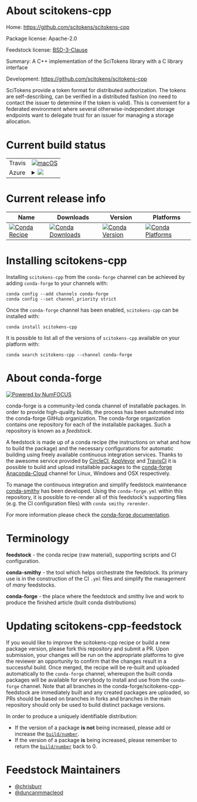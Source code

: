 About scitokens-cpp
===================

Home: https://github.com/scitokens/scitokens-cpp

Package license: Apache-2.0

Feedstock license: [BSD-3-Clause](https://github.com/conda-forge/scitokens-cpp-feedstock/blob/master/LICENSE.txt)

Summary: A C++ implementation of the SciTokens library with a C library interface

Development: https://github.com/scitokens/scitokens-cpp

SciTokens provide a token format for distributed authorization.
The tokens are self-describing, can be verified in a distributed
fashion (no need to contact the issuer to determine if the token is
valid). This is convenient for a federated environment where several
otherwise-independent storage endpoints want to delegate trust for an
issuer for managing a storage allocation.


Current build status
====================


<table><tr>
    <td>Travis</td>
    <td>
      <a href="https://travis-ci.com/conda-forge/scitokens-cpp-feedstock">
        <img alt="macOS" src="https://img.shields.io/travis/com/conda-forge/scitokens-cpp-feedstock/master.svg?label=macOS">
      </a>
    </td>
  </tr>
    
  <tr>
    <td>Azure</td>
    <td>
      <details>
        <summary>
          <a href="https://dev.azure.com/conda-forge/feedstock-builds/_build/latest?definitionId=12794&branchName=master">
            <img src="https://dev.azure.com/conda-forge/feedstock-builds/_apis/build/status/scitokens-cpp-feedstock?branchName=master">
          </a>
        </summary>
        <table>
          <thead><tr><th>Variant</th><th>Status</th></tr></thead>
          <tbody><tr>
              <td>linux_64_openssl1.1.1</td>
              <td>
                <a href="https://dev.azure.com/conda-forge/feedstock-builds/_build/latest?definitionId=12794&branchName=master">
                  <img src="https://dev.azure.com/conda-forge/feedstock-builds/_apis/build/status/scitokens-cpp-feedstock?branchName=master&jobName=linux&configuration=linux_64_openssl1.1.1" alt="variant">
                </a>
              </td>
            </tr><tr>
              <td>linux_64_openssl3</td>
              <td>
                <a href="https://dev.azure.com/conda-forge/feedstock-builds/_build/latest?definitionId=12794&branchName=master">
                  <img src="https://dev.azure.com/conda-forge/feedstock-builds/_apis/build/status/scitokens-cpp-feedstock?branchName=master&jobName=linux&configuration=linux_64_openssl3" alt="variant">
                </a>
              </td>
            </tr><tr>
              <td>linux_aarch64_openssl1.1.1</td>
              <td>
                <a href="https://dev.azure.com/conda-forge/feedstock-builds/_build/latest?definitionId=12794&branchName=master">
                  <img src="https://dev.azure.com/conda-forge/feedstock-builds/_apis/build/status/scitokens-cpp-feedstock?branchName=master&jobName=linux&configuration=linux_aarch64_openssl1.1.1" alt="variant">
                </a>
              </td>
            </tr><tr>
              <td>linux_aarch64_openssl3</td>
              <td>
                <a href="https://dev.azure.com/conda-forge/feedstock-builds/_build/latest?definitionId=12794&branchName=master">
                  <img src="https://dev.azure.com/conda-forge/feedstock-builds/_apis/build/status/scitokens-cpp-feedstock?branchName=master&jobName=linux&configuration=linux_aarch64_openssl3" alt="variant">
                </a>
              </td>
            </tr><tr>
              <td>linux_ppc64le_openssl1.1.1</td>
              <td>
                <a href="https://dev.azure.com/conda-forge/feedstock-builds/_build/latest?definitionId=12794&branchName=master">
                  <img src="https://dev.azure.com/conda-forge/feedstock-builds/_apis/build/status/scitokens-cpp-feedstock?branchName=master&jobName=linux&configuration=linux_ppc64le_openssl1.1.1" alt="variant">
                </a>
              </td>
            </tr><tr>
              <td>linux_ppc64le_openssl3</td>
              <td>
                <a href="https://dev.azure.com/conda-forge/feedstock-builds/_build/latest?definitionId=12794&branchName=master">
                  <img src="https://dev.azure.com/conda-forge/feedstock-builds/_apis/build/status/scitokens-cpp-feedstock?branchName=master&jobName=linux&configuration=linux_ppc64le_openssl3" alt="variant">
                </a>
              </td>
            </tr><tr>
              <td>osx_64_openssl1.1.1</td>
              <td>
                <a href="https://dev.azure.com/conda-forge/feedstock-builds/_build/latest?definitionId=12794&branchName=master">
                  <img src="https://dev.azure.com/conda-forge/feedstock-builds/_apis/build/status/scitokens-cpp-feedstock?branchName=master&jobName=osx&configuration=osx_64_openssl1.1.1" alt="variant">
                </a>
              </td>
            </tr><tr>
              <td>osx_64_openssl3</td>
              <td>
                <a href="https://dev.azure.com/conda-forge/feedstock-builds/_build/latest?definitionId=12794&branchName=master">
                  <img src="https://dev.azure.com/conda-forge/feedstock-builds/_apis/build/status/scitokens-cpp-feedstock?branchName=master&jobName=osx&configuration=osx_64_openssl3" alt="variant">
                </a>
              </td>
            </tr><tr>
              <td>osx_arm64_openssl1.1.1</td>
              <td>
                <a href="https://dev.azure.com/conda-forge/feedstock-builds/_build/latest?definitionId=12794&branchName=master">
                  <img src="https://dev.azure.com/conda-forge/feedstock-builds/_apis/build/status/scitokens-cpp-feedstock?branchName=master&jobName=osx&configuration=osx_arm64_openssl1.1.1" alt="variant">
                </a>
              </td>
            </tr><tr>
              <td>osx_arm64_openssl3</td>
              <td>
                <a href="https://dev.azure.com/conda-forge/feedstock-builds/_build/latest?definitionId=12794&branchName=master">
                  <img src="https://dev.azure.com/conda-forge/feedstock-builds/_apis/build/status/scitokens-cpp-feedstock?branchName=master&jobName=osx&configuration=osx_arm64_openssl3" alt="variant">
                </a>
              </td>
            </tr>
          </tbody>
        </table>
      </details>
    </td>
  </tr>
</table>

Current release info
====================

| Name | Downloads | Version | Platforms |
| --- | --- | --- | --- |
| [![Conda Recipe](https://img.shields.io/badge/recipe-scitokens--cpp-green.svg)](https://anaconda.org/conda-forge/scitokens-cpp) | [![Conda Downloads](https://img.shields.io/conda/dn/conda-forge/scitokens-cpp.svg)](https://anaconda.org/conda-forge/scitokens-cpp) | [![Conda Version](https://img.shields.io/conda/vn/conda-forge/scitokens-cpp.svg)](https://anaconda.org/conda-forge/scitokens-cpp) | [![Conda Platforms](https://img.shields.io/conda/pn/conda-forge/scitokens-cpp.svg)](https://anaconda.org/conda-forge/scitokens-cpp) |

Installing scitokens-cpp
========================

Installing `scitokens-cpp` from the `conda-forge` channel can be achieved by adding `conda-forge` to your channels with:

```
conda config --add channels conda-forge
conda config --set channel_priority strict
```

Once the `conda-forge` channel has been enabled, `scitokens-cpp` can be installed with:

```
conda install scitokens-cpp
```

It is possible to list all of the versions of `scitokens-cpp` available on your platform with:

```
conda search scitokens-cpp --channel conda-forge
```


About conda-forge
=================

[![Powered by
NumFOCUS](https://img.shields.io/badge/powered%20by-NumFOCUS-orange.svg?style=flat&colorA=E1523D&colorB=007D8A)](https://numfocus.org)

conda-forge is a community-led conda channel of installable packages.
In order to provide high-quality builds, the process has been automated into the
conda-forge GitHub organization. The conda-forge organization contains one repository
for each of the installable packages. Such a repository is known as a *feedstock*.

A feedstock is made up of a conda recipe (the instructions on what and how to build
the package) and the necessary configurations for automatic building using freely
available continuous integration services. Thanks to the awesome service provided by
[CircleCI](https://circleci.com/), [AppVeyor](https://www.appveyor.com/)
and [TravisCI](https://travis-ci.com/) it is possible to build and upload installable
packages to the [conda-forge](https://anaconda.org/conda-forge)
[Anaconda-Cloud](https://anaconda.org/) channel for Linux, Windows and OSX respectively.

To manage the continuous integration and simplify feedstock maintenance
[conda-smithy](https://github.com/conda-forge/conda-smithy) has been developed.
Using the ``conda-forge.yml`` within this repository, it is possible to re-render all of
this feedstock's supporting files (e.g. the CI configuration files) with ``conda smithy rerender``.

For more information please check the [conda-forge documentation](https://conda-forge.org/docs/).

Terminology
===========

**feedstock** - the conda recipe (raw material), supporting scripts and CI configuration.

**conda-smithy** - the tool which helps orchestrate the feedstock.
                   Its primary use is in the construction of the CI ``.yml`` files
                   and simplify the management of *many* feedstocks.

**conda-forge** - the place where the feedstock and smithy live and work to
                  produce the finished article (built conda distributions)


Updating scitokens-cpp-feedstock
================================

If you would like to improve the scitokens-cpp recipe or build a new
package version, please fork this repository and submit a PR. Upon submission,
your changes will be run on the appropriate platforms to give the reviewer an
opportunity to confirm that the changes result in a successful build. Once
merged, the recipe will be re-built and uploaded automatically to the
`conda-forge` channel, whereupon the built conda packages will be available for
everybody to install and use from the `conda-forge` channel.
Note that all branches in the conda-forge/scitokens-cpp-feedstock are
immediately built and any created packages are uploaded, so PRs should be based
on branches in forks and branches in the main repository should only be used to
build distinct package versions.

In order to produce a uniquely identifiable distribution:
 * If the version of a package **is not** being increased, please add or increase
   the [``build/number``](https://docs.conda.io/projects/conda-build/en/latest/resources/define-metadata.html#build-number-and-string).
 * If the version of a package **is** being increased, please remember to return
   the [``build/number``](https://docs.conda.io/projects/conda-build/en/latest/resources/define-metadata.html#build-number-and-string)
   back to 0.

Feedstock Maintainers
=====================

* [@chrisburr](https://github.com/chrisburr/)
* [@duncanmmacleod](https://github.com/duncanmmacleod/)

